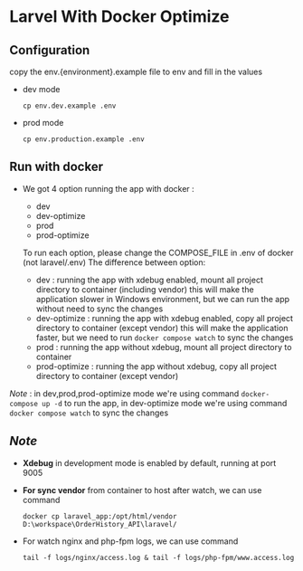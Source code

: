 Larvel With Docker Optimize
===============

Configuration
-------------
copy the env.{environment}.example file to env and fill in the values

- dev mode

    ```cp env.dev.example .env ```

- prod mode

    ```cp env.production.example .env ```

Run with docker 
---------------

- We got 4 option running the app with docker :
  - dev
  - dev-optimize
  - prod
  - prod-optimize
  
  To run each option, please change the COMPOSE_FILE in .env of docker (not laravel/.env)
  The difference between option:
  - dev : running the app with xdebug enabled, mount all project directory to container (including vendor) this will
    make the application slower in Windows environment, but we can run the app without need to sync the changes
  - dev-optimize : running the app with xdebug enabled, copy all project directory to container (except vendor) this
    will make the application faster, but we need to run ```docker compose watch``` to sync the changes
  - prod : running the app without xdebug, mount all project directory to container
  - prod-optimize : running the app without xdebug, copy all project directory to container (except vendor)

_Note_ : in dev,prod,prod-optimize mode we're using command ```docker-compose up -d``` to run the app, in dev-optimize mode we're using command ```docker compose watch``` to sync the changes

**_Note_** 
-----------
- **Xdebug** in development mode is enabled by default, running at port 9005
- **For sync vendor** from container to host after watch, we can use command 
  
  ```docker cp laravel_app:/opt/html/vendor D:\workspace\OrderHistory_API\laravel/```
- For watch nginx and php-fpm logs, we can use command 
  
  ```tail -f logs/nginx/access.log & tail -f logs/php-fpm/www.access.log```
